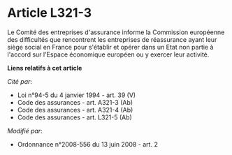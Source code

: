 # Article L321-3

Le Comité des entreprises d'assurance informe la Commission européenne des difficultés que rencontrent les entreprises de
réassurance ayant leur siège social en France pour s'établir et opérer dans un Etat non partie à l'accord sur l'Espace
économique européen ou y exercer leur activité.

**Liens relatifs à cet article**

_Cité par_:

  - Loi n°94-5 du 4 janvier 1994 - art. 39 (V)
  - Code des assurances - art. A321-3 (Ab)
  - Code des assurances - art. A321-4 (Ab)
  - Code des assurances - art. L321-5 (Ab)

_Modifié par_:

  - Ordonnance n°2008-556 du 13 juin 2008 - art. 2
